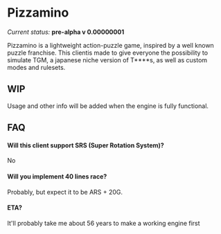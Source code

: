 Pizzamino 
=========

*Current status:* **pre-alpha v 0.00000001**

Pizzamino is a lightweight action-puzzle game, inspired by a well known puzzle franchise. This clientis made to give everyone the possibility to simulate TGM, a japanese niche version of T****s, as well as custom modes and rulesets.

WIP
---

Usage and other info will be added when the engine is fully functional.

FAQ
---

#### Will this client support SRS (Super Rotation System)?
No

#### Will you implement 40 lines race?
Probably, but expect it to be ARS + 20G.

#### ETA?
It'll probably take me about 56 years to make a working engine first
